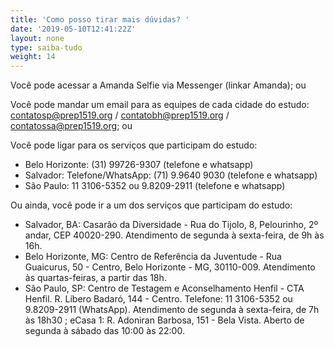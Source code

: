 ```yaml
---
title: 'Como posso tirar mais dúvidas? '
date: '2019-05-10T12:41:22Z'
layout: none
type: saiba-tudo
weight: 14
---
```

Você pode acessar a Amanda Selfie via Messenger (linkar Amanda); ou

Você pode mandar um email para as equipes de cada cidade do estudo: contatosp@prep1519.org / contatobh@prep1519.org / contatossa@prep1519.org; ou

Você pode ligar para os serviços que participam do estudo:

* Belo Horizonte: (31) 99726-9307 (telefone e whatsapp)
* Salvador: Telefone/WhatsApp: (71) 9.9640 9030 (telefone e whatsapp)
* São Paulo: 11 3106-5352 ou 9.8209-2911 (telefone e whatsapp)

Ou ainda, você pode ir a um dos serviços que participam do estudo:

* Salvador, BA: Casarão da Diversidade - Rua do Tijolo, 8, Pelourinho, 2º andar, CEP 40020-290. Atendimento de segunda à sexta-feira, de 9h às 16h.
* Belo Horizonte, MG: Centro de Referência da Juventude - Rua Guaicurus, 50 - Centro, Belo Horizonte - MG, 30110-009. Atendimento às quartas-feiras, a partir das 18h.
* São Paulo, SP:
   Centro de Testagem e Aconselhamento Henfil - CTA Henfil. R. Líbero Badaró, 144 - Centro. Telefone: 11 3106-5352 ou 9.8209-2911 (WhatsApp). Atendimento de segunda à sexta-feira, de 7h às 18h30
  ; eCasa 1:  R. Adoniran Barbosa, 151 - Bela Vista. Aberto de segunda à sábado das 10:00 às 22:00.
